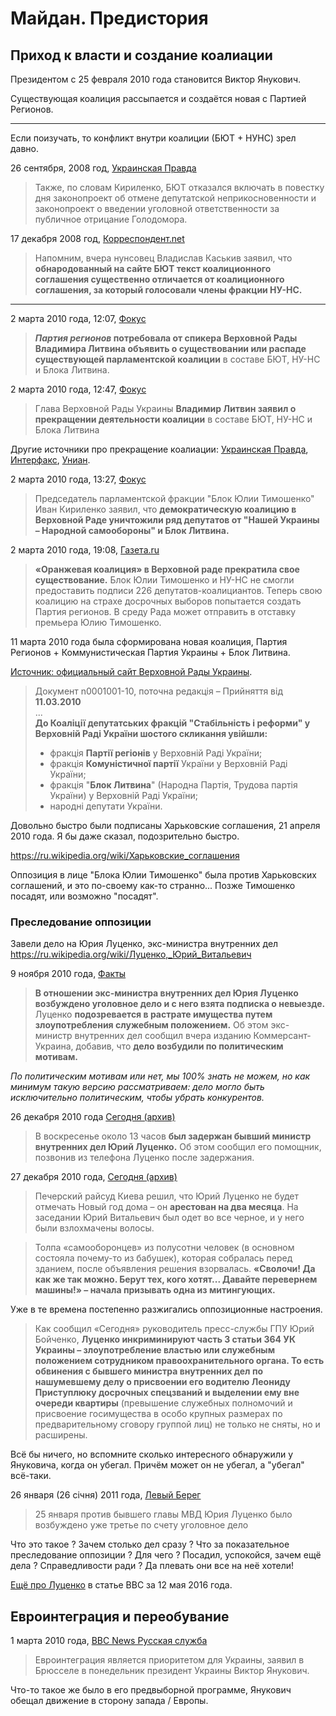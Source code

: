# Майдан. Предистория

## Приход к власти и создание коалиации

Президентом с 25 февраля 2010 года становится Виктор Янукович.

Существующая коалиция рассыпается и создаётся новая с Партией Регионов.

---

Если поизучать, то конфликт внутри коалиции (БЮТ + НУНС) зрел давно.

26 сентября, 2008 год,
[Украинская Правда](https://www.pravda.com.ua/rus/news/2008/09/26/4451352/)
>Также, по словам Кириленко, БЮТ отказался включать в повестку дня законопроект
об отмене депутатской неприкосновенности и законопроект о введении уголовной ответственности
за публичное отрицание Голодомора.

17 декабря 2008 год,
[Корреспондент.net](https://korrespondent.net/ukraine/politics/681741-frakciya-litvina-zayavila-ob-otsutstvii-falsifikacij-s-tekstom-koalicionnogo-soglasheniya)
>Напомним, вчера нунсовец Владислав Каськив заявил, что
__обнародованный на сайте БЮТ текст коалиционного соглашения существенно
отличается от коалиционного соглашения, за который голосовали члены фракции НУ-НС.__

---

2 марта 2010 года, 12:07, [Фокус](https://focus.ua/politics/103630)
>__*Партия регионов* потребовала от спикера Верховной Рады Владимира Литвина
объявить о существовании или распаде существующей парламентской коалиции__ в составе БЮТ,
НУ-НС и Блока Литвина.

2 марта 2010 года, 12:47, [Фокус](https://focus.ua/politics/103651)
>Глава Верховной Рады Украины __Владимир Литвин заявил
о прекращении деятельности коалиции__ в составе БЮТ, НУ-НС и Блока Литвина

Другие источники про прекращение коалиации:
[Украинская Правда](https://www.pravda.com.ua/rus/news/2010/03/2/4823555/),
[Интерфакс](https://www.interfax.ru/russia/126046),
[Униан](https://www.unian.net/economics/other/330969-litvin-obyyavil-o-prekraschenii-suschestvovaniya-demkoalitsii.html).


2 марта 2010 года, 13:27, [Фокус](https://focus.ua/politics/103670)
>Председатель парламентской фракции "Блок Юлии Тимошенко"
Иван Кириленко заявил, что __демократическую коалицию в Верховной Раде
уничтожили ряд депутатов от "Нашей Украины – Народной самообороны" и Блок Литвина.__

2 марта 2010 года, 19:08, [Газета.ru](https://www.gazeta.ru/politics/2010/03/02_a_3332311.shtml)
>__«Оранжевая коалиция» в Верховной раде прекратила свое существование.__
Блок Юлии Тимошенко и НУ-НС не смогли предоставить подписи 226 депутатов-коалициантов.
Теперь свою коалицию на страхе досрочных выборов попытается создать Партия регионов.
В среду Рада может отправить в отставку премьера Юлию Тимошенко.

11 марта 2010 года была сформирована новая коалиция,
Партия Регионов + Коммунистическая Партия Украины + Блок Литвина.

[Источник: официальный сайт Верховной Рады Украины](https://zakon.rada.gov.ua/laws/show/n0001001-10).

>Документ n0001001-10, поточна редакція – Прийняття від __11.03.2010__ \
>... \
>__До Коаліції депутатських фракцій "Стабільність і реформи"
у Верховній Раді України шостого скликання увійшли:__
>- фракція __Партії регіонів__ у Верховній Раді України;
>- фракція __Комуністичної партії__ України у Верховній Раді
України;
>- фракція "__Блок Литвина__" (Народна Партія, Трудова партія
України) у Верховній Раді України;
>- народні депутати України.

Довольно быстро были подписаны Харьковские соглашения, 21 апреля 2010 года.
Я бы даже сказал, подозрительно быстро.

https://ru.wikipedia.org/wiki/Харьковские_соглашения

Оппозиция в лице "Блока Юлии Тимошенко" была против Харьковских соглашений,
и это по-своему как-то странно... Позже Тимошенко посадят, или возможно "посадят".

### Преследование оппозиции

Завели дело на Юрия Луценко, экс-министра внутренних дел
https://ru.wikipedia.org/wiki/Луценко,_Юрий_Витальевич

9 ноября 2010 года,
[Факты](https://fakty.ua/122171-protiv-yuriya-lucenko-vozbuzhdeno-ugolovnoe-delo)
>__В отношении экс-министра внутренних дел Юрия Луценко возбуждено уголовное дело
и с него взята подписка о невыезде.__ Луценко __подозревается в растрате имущества путем
злоупотребления служебным положением.__ Об этом экс-министр внутренних дел сообщил вчера
изданию Коммерсант-Украина, добавив, что __дело возбудили по политическим мотивам.__

_По политическим мотивам или нет, мы 100% знать не можем, но как минимум
такую версию рассматриваем: дело могло быть исключительно политическим, чтобы убрать
конкурентов._

26 декабря 2010 года
[Сегодня (архив)](https://web.archive.org/web/20101229081952/http://www.segodnya.ua/news/14208330.html)
>В воскресенье около 13 часов __был задержан бывший министр внутренних дел Юрий Луценко.__
Об этом сообщил его помощник, позвонив из телефона Луценко после задержания.

27 декабря 2010 года,
[Сегодня (архив)](https://web.archive.org/web/20120314223323/http://www.segodnya.ua/news/14208816.html)
>Печерский райсуд Киева решил, что Юрий Луценко
не будет отмечать Новый год дома – он __арестован на два месяца__.
На заседании Юрий Витальевич был одет во все черное, и у него были взлохмачены волосы.

>Толпа «самооборонцев» из полусотни человек (в основном состояла почему-то из бабушек),
которая собралась перед зданием, после объявления решения взорвалась.
__«Сволочи! Да как же так можно. Берут тех, кого хотят... Давайте перевернем машины!»
– начала призывать одна из митингующих.__

Уже в те времена постепенно разжигались оппозиционные настроения.

>Как сообщил «Сегодня» руководитель пресс-службы ГПУ Юрий Бойченко,
__Луценко инкриминируют часть 3 статьи 364 УК Украины – злоупотребление властью или служебным
положением сотрудником правоохранительного органа. То есть обвинения с бывшего министра
внутренних дел по нашумевшему делу о присвоении его водителю Леониду Приступлюку досрочных
спецзваний и выделении ему вне очереди квартиры__ (превышение служебных полномочий и присвоение
госимущества в особо крупных размерах по предварительному сговору группой лиц) не только
не сняты, но и расширены.

Всё бы ничего, но вспомните сколько интересного обнаружили у Януковича,
когда он убегал. Причём может он не убегал, а "убегал" всё-таки.

26 января (26 січня) 2011 года,
[Левый Берег](https://lb.ua/news/2011/01/26/82079_protiv_lutsenko_vozbudili_trete_.html)
>25 января против бывшего главы МВД Юрия Луценко
было возбуждено уже третье по счету уголовное дело

Что это такое ? Зачем столько дел сразу ?
Что за показательное преследование оппозиции ? Для чего ?
Посадил, успокойся, зачем ещё дела ? Справедливости ради ? Да плевать они все на неё хотели!

[Ещё про Луценко](https://www.bbc.com/ukrainian/ukraine_in_russian/2016/05/160512_ru_s_lutsenko_prosecutor_profile) в статье BBC за 12 мая 2016 года.


## Евроинтеграция и переобувание

1 марта 2010 года,
[BBC News Русская служба](https://www.bbc.com/russian/international/2010/03/100301_ukraine_eu_ties_yanukovych)
>Евроинтеграция является приоритетом для Украины,
заявил в Брюсселе в понедельник президент Украины Виктор Янукович.

Что-то такое же было в его предвыборной программе,
Янукович обещал движение в сторону запада / Европы.



